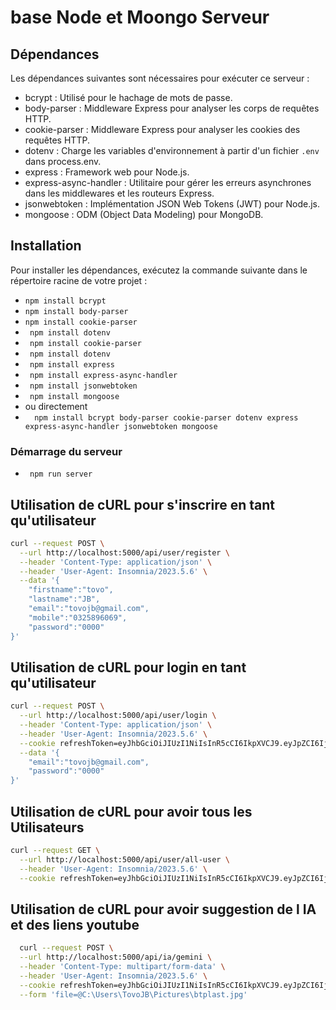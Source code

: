 # base Node et Moongo Serveur

## Dépendances

Les dépendances suivantes sont nécessaires pour exécuter ce serveur :

- bcrypt : Utilisé pour le hachage de mots de passe.
- body-parser : Middleware Express pour analyser les corps de requêtes HTTP.
- cookie-parser : Middleware Express pour analyser les cookies des requêtes HTTP.
- dotenv : Charge les variables d'environnement à partir d'un fichier `.env` dans process.env.
- express : Framework web pour Node.js.
- express-async-handler : Utilitaire pour gérer les erreurs asynchrones dans les middlewares et les routeurs Express.
- jsonwebtoken : Implémentation JSON Web Tokens (JWT) pour Node.js.
- mongoose : ODM (Object Data Modeling) pour MongoDB.

## Installation

Pour installer les dépendances, exécutez la commande suivante dans le répertoire racine de votre projet :

- `npm install bcrypt`
- `npm install body-parser`
- `npm install cookie-parser`
- ` npm install dotenv`
- ` npm install cookie-parser`
- ` npm install dotenv`
- ` npm install express`
- ` npm install express-async-handler`
- ` npm install jsonwebtoken`
- ` npm install mongoose`
- ou directement
- `  npm install bcrypt body-parser cookie-parser dotenv express express-async-handler jsonwebtoken mongoose`

### Démarrage du serveur

- ` npm run server`

## Utilisation de cURL pour s'inscrire en tant qu'utilisateur

````bash
curl --request POST \
  --url http://localhost:5000/api/user/register \
  --header 'Content-Type: application/json' \
  --header 'User-Agent: Insomnia/2023.5.6' \
  --data '{
	"firstname":"tovo",
	"lastname":"JB",
	"email":"tovojb@gmail.com",
	"mobile":"0325896069",
	"password":"0000"
}'
````
## Utilisation de cURL pour login en tant qu'utilisateur
```bash
curl --request POST \
  --url http://localhost:5000/api/user/login \
  --header 'Content-Type: application/json' \
  --header 'User-Agent: Insomnia/2023.5.6' \
  --cookie refreshToken=eyJhbGciOiJIUzI1NiIsInR5cCI6IkpXVCJ9.eyJpZCI6IjY1ZGYyNjVlMjg4YTYyYTJmMWRkYWNhMiIsImlhdCI6MTcwOTEyMzgwMCwiZXhwIjoxNzA5MzgzMDAwfQ.PvMUrtYyg7Up4TPHIvxjvZ1V6Wbg-stIfPaxloW0aoM \
  --data '{
	"email":"tovojb@gmail.com",
	"password":"0000"
}'
````
## Utilisation de cURL pour avoir tous les Utilisateurs 
```bash
curl --request GET \
  --url http://localhost:5000/api/user/all-user \
  --header 'User-Agent: Insomnia/2023.5.6' \
  --cookie refreshToken=eyJhbGciOiJIUzI1NiIsInR5cCI6IkpXVCJ9.eyJpZCI6IjY1ZGYyNjVlMjg4YTYyYTJmMWRkYWNhMiIsImlhdCI6MTcwOTEyMzgwMCwiZXhwIjoxNzA5MzgzMDAwfQ.PvMUrtYyg7Up4TPHIvxjvZ1V6Wbg-stIfPaxloW0aoM
  ```
## Utilisation de cURL pour avoir suggestion de l IA et des liens youtube
```bash
  curl --request POST \
  --url http://localhost:5000/api/ia/gemini \
  --header 'Content-Type: multipart/form-data' \
  --header 'User-Agent: Insomnia/2023.5.6' \
  --cookie refreshToken=eyJhbGciOiJIUzI1NiIsInR5cCI6IkpXVCJ9.eyJpZCI6IjY1ZGYyNjVlMjg4YTYyYTJmMWRkYWNhMiIsImlhdCI6MTcwOTE0Mjc0MiwiZXhwIjoxNzA5NDAxOTQyfQ.6s05yAHZRje_ODktYFAwNho1eXDAYOnpNS1iPekr75w \
  --form 'file=@C:\Users\TovoJB\Pictures\btplast.jpg'
  ```